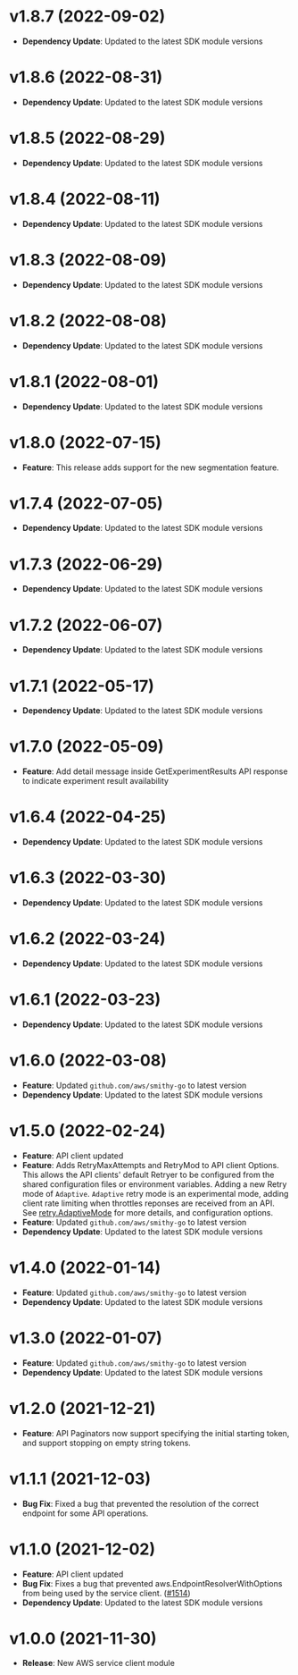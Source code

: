 # v1.8.7 (2022-09-02)

* **Dependency Update**: Updated to the latest SDK module versions

# v1.8.6 (2022-08-31)

* **Dependency Update**: Updated to the latest SDK module versions

# v1.8.5 (2022-08-29)

* **Dependency Update**: Updated to the latest SDK module versions

# v1.8.4 (2022-08-11)

* **Dependency Update**: Updated to the latest SDK module versions

# v1.8.3 (2022-08-09)

* **Dependency Update**: Updated to the latest SDK module versions

# v1.8.2 (2022-08-08)

* **Dependency Update**: Updated to the latest SDK module versions

# v1.8.1 (2022-08-01)

* **Dependency Update**: Updated to the latest SDK module versions

# v1.8.0 (2022-07-15)

* **Feature**: This release adds support for the new segmentation feature.

# v1.7.4 (2022-07-05)

* **Dependency Update**: Updated to the latest SDK module versions

# v1.7.3 (2022-06-29)

* **Dependency Update**: Updated to the latest SDK module versions

# v1.7.2 (2022-06-07)

* **Dependency Update**: Updated to the latest SDK module versions

# v1.7.1 (2022-05-17)

* **Dependency Update**: Updated to the latest SDK module versions

# v1.7.0 (2022-05-09)

* **Feature**: Add detail message inside GetExperimentResults API response to indicate experiment result availability

# v1.6.4 (2022-04-25)

* **Dependency Update**: Updated to the latest SDK module versions

# v1.6.3 (2022-03-30)

* **Dependency Update**: Updated to the latest SDK module versions

# v1.6.2 (2022-03-24)

* **Dependency Update**: Updated to the latest SDK module versions

# v1.6.1 (2022-03-23)

* **Dependency Update**: Updated to the latest SDK module versions

# v1.6.0 (2022-03-08)

* **Feature**: Updated `github.com/aws/smithy-go` to latest version
* **Dependency Update**: Updated to the latest SDK module versions

# v1.5.0 (2022-02-24)

* **Feature**: API client updated
* **Feature**: Adds RetryMaxAttempts and RetryMod to API client Options. This allows the API clients' default Retryer to be configured from the shared configuration files or environment variables. Adding a new Retry mode of `Adaptive`. `Adaptive` retry mode is an experimental mode, adding client rate limiting when throttles reponses are received from an API. See [retry.AdaptiveMode](https://pkg.go.dev/github.com/aws/aws-sdk-go-v2/aws/retry#AdaptiveMode) for more details, and configuration options.
* **Feature**: Updated `github.com/aws/smithy-go` to latest version
* **Dependency Update**: Updated to the latest SDK module versions

# v1.4.0 (2022-01-14)

* **Feature**: Updated `github.com/aws/smithy-go` to latest version
* **Dependency Update**: Updated to the latest SDK module versions

# v1.3.0 (2022-01-07)

* **Feature**: Updated `github.com/aws/smithy-go` to latest version
* **Dependency Update**: Updated to the latest SDK module versions

# v1.2.0 (2021-12-21)

* **Feature**: API Paginators now support specifying the initial starting token, and support stopping on empty string tokens.

# v1.1.1 (2021-12-03)

* **Bug Fix**: Fixed a bug that prevented the resolution of the correct endpoint for some API operations.

# v1.1.0 (2021-12-02)

* **Feature**: API client updated
* **Bug Fix**: Fixes a bug that prevented aws.EndpointResolverWithOptions from being used by the service client. ([#1514](https://github.com/aws/aws-sdk-go-v2/pull/1514))
* **Dependency Update**: Updated to the latest SDK module versions

# v1.0.0 (2021-11-30)

* **Release**: New AWS service client module

